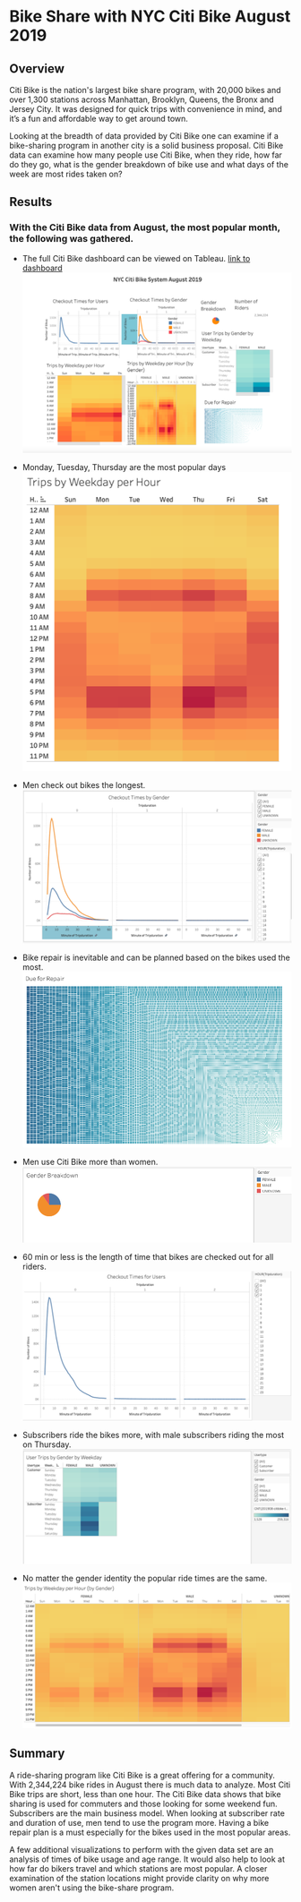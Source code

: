 # Bike Share with NYC Citi Bike August 2019

## Overview
Citi Bike is the nation's largest bike share program, with 20,000 bikes and over 1,300 stations across Manhattan, Brooklyn, Queens, the Bronx and Jersey City. It was designed for quick trips with convenience in mind, and it’s a fun and affordable way to get around town.

Looking at the breadth of data provided by Citi Bike one can examine if a bike-sharing program in another city is a solid business proposal. Citi Bike data can examine how many people use Citi Bike, when they ride, how far do they go, what is the gender breakdown of bike use and what days of the week are most rides taken on?

## Results
### With the Citi Bike data from August, the most popular month, the following was gathered.

* The full Citi Bike dashboard can be viewed on Tableau.
[link to dashboard](https://public.tableau.com/views/NYCBikeSharing_16318093809900/NYCCitBikeStory?:language=en-US&publish=yes&:display_count=n&:origin=viz_share_link)
![dashboard.png](images/dashboard.png)

* Monday, Tuesday, Thursday are the most popular days
![trips_byweekday.png](images/trips_byweekday.png)

* Men check out bikes the longest.
![checkouttimes_bygender.png](images/checkouttimes_bygender.png)

* Bike repair is inevitable and can be planned based on the bikes used the most. 
![repair.png](images/repair.png)

* Men use Citi Bike more than women.
![genderbreakdown.png](images/genderbreakdown.png)

* 60 min or less is the length of time that bikes are checked out for all riders.
![checkouttimes_allusers.png](images/checkouttimes_allusers.png)

* Subscribers ride the bikes more, with male subscribers riding the most on Thursday.
![trips_bycustomer.png](images/trips_bycustomer.png)

* No matter the gender identity the popular ride times are the same.
![trips_byweekday_bygender.png](images/trips_byweekday_bygender.png)

## Summary
A ride-sharing program like Citi Bike is a great offering for a community. With 2,344,224 bike rides in August there is much data to analyze. Most Citi Bike trips are short, less than one hour. The Citi Bike data shows that bike sharing is used for commuters and those looking for some weekend fun. Subscribers are the main business model. When looking at subscriber rate and duration of use, men tend to use the program more. Having a bike repair plan is a must especially for the bikes used in the most popular areas.

A few additional visualizations to perform with the given data set are an analysis of times of bike usage and age range. It would also help to look at how far do bikers travel and which stations are most popular. A closer examination of the station locations might provide clarity on why more women aren't using the bike-share program.